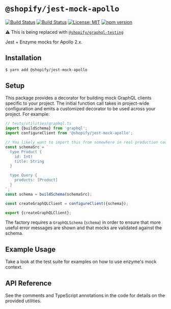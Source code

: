 # `@shopify/jest-mock-apollo`

[![Build Status](https://github.com/Shopify/quilt/workflows/Node-CI/badge.svg?branch=master)](https://github.com/Shopify/quilt/actions?query=workflow%3ANode-CI)
[![Build Status](https://github.com/Shopify/quilt/workflows/Ruby-CI/badge.svg?branch=master)](https://github.com/Shopify/quilt/actions?query=workflow%3ARuby-CI)
[![License: MIT](https://img.shields.io/badge/License-MIT-green.svg)](LICENSE.md) [![npm version](https://badge.fury.io/js/%40shopify%2Fjest-mock-apollo.svg)](https://badge.fury.io/js/%40shopify%2Fjest-mock-apollo)

:warning: This is being replaced with [`@shopify/graphql-testing`](../../packages/graphql-testing)

Jest + Enzyme mocks for Apollo 2.x.

## Installation

```bash
$ yarn add @shopify/jest-mock-apollo
```

## Setup

This package provides a decorator for building mock GraphQL clients specific to your project. The initial function call takes in project-wide configuration and emits a customized decorator to be used across your project. For example:

```ts
// tests/utilities/graphql.ts
import {buildSchema} from 'graphql';
import configureClient from '@shopify/jest-mock-apollo';

// You likely want to import this from somewhere in real production code
const schemaSrc = `
  type Product {
    id: Int!
    title: String
  }

  type Query {
    products: [Product]
  }
`;
const schema = buildSchema(schemaSrc);

const createGraphQLClient = configureClient({schema});

export {createGraphQLClient};
```

The factory requires a `GraphQLSchema` (`schema`) in order to ensure that more useful error messages are shown and that mocks are validated against the schema.

## Example Usage

Take a look at the test suite for examples on how to use enzyme's mock context.

## API Reference

See the comments and TypeScript annotations in the code for details on the provided utilities.
